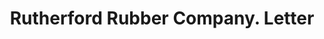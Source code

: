 ---
doi: 10.7916/D8V70WNG
date_other: '1912'
date_other_textual: '1912'
form: correspondence
genre:
- Letters (correspondence)
name:
- Rutherford Rubber Company
object_in_context_url: https://biggert.cul.columbia.edu/items/view/ave_biggert_00821
subject_hierarchical_geographic:
- Rutherford, New Jersey, United States
subject_name:
- Rutherford Rubber Company
title: Rutherford Rubber Company. Letter
sort_title: Rutherford Rubber Company. Letter
call_number: ave_biggert_00821
coordinates:
- 40.820314,-74.106041
pid: ave_biggert_00821
identifiers: ave_biggert_00821
thumbnail: https://derivativo-3.library.columbia.edu/iiif/2/ldpd:345349/full/!256,256/0/native.jpg
permalink: "/biggert/ave_biggert_00821/"
layout: iiif-image-page
---